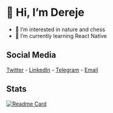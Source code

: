 # 👋 Hi, I’m Dereje
- 👀 I’m interested in nature and chess
- 🌱 I’m currently learning React Native

## Social Media
[Twitter](https://twitter.com/dereje766)  -  [LinkedIn](https://linkedin.com/in/dereje7)  -  [Telegram](https://t.me/dereje7) - [Email](mailto:ddesta777@gmail.com)

## Stats
[![Readme Card](https://github-readme-stats.vercel.app/api/pin/?username=anuraghazra&repo=github-readme-stats)](https://github.com/anuraghazra/github-readme-stats)

<!---
dere7/dere7 is a ✨ special ✨ repository because its `README.md` (this file) appears on your GitHub profile.
You can click the Preview link to take a look at your changes.
--->
